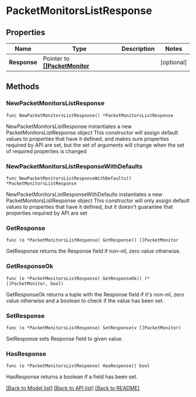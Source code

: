 # PacketMonitorsListResponse

## Properties

Name | Type | Description | Notes
------------ | ------------- | ------------- | -------------
**Response** | Pointer to [**[]PacketMonitor**](PacketMonitor.md) |  | [optional] 

## Methods

### NewPacketMonitorsListResponse

`func NewPacketMonitorsListResponse() *PacketMonitorsListResponse`

NewPacketMonitorsListResponse instantiates a new PacketMonitorsListResponse object
This constructor will assign default values to properties that have it defined,
and makes sure properties required by API are set, but the set of arguments
will change when the set of required properties is changed

### NewPacketMonitorsListResponseWithDefaults

`func NewPacketMonitorsListResponseWithDefaults() *PacketMonitorsListResponse`

NewPacketMonitorsListResponseWithDefaults instantiates a new PacketMonitorsListResponse object
This constructor will only assign default values to properties that have it defined,
but it doesn't guarantee that properties required by API are set

### GetResponse

`func (o *PacketMonitorsListResponse) GetResponse() []PacketMonitor`

GetResponse returns the Response field if non-nil, zero value otherwise.

### GetResponseOk

`func (o *PacketMonitorsListResponse) GetResponseOk() (*[]PacketMonitor, bool)`

GetResponseOk returns a tuple with the Response field if it's non-nil, zero value otherwise
and a boolean to check if the value has been set.

### SetResponse

`func (o *PacketMonitorsListResponse) SetResponse(v []PacketMonitor)`

SetResponse sets Response field to given value.

### HasResponse

`func (o *PacketMonitorsListResponse) HasResponse() bool`

HasResponse returns a boolean if a field has been set.


[[Back to Model list]](../README.md#documentation-for-models) [[Back to API list]](../README.md#documentation-for-api-endpoints) [[Back to README]](../README.md)


